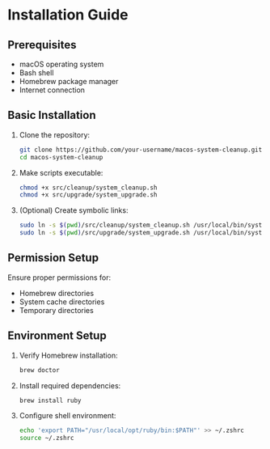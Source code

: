 # Installation Guide

## Prerequisites

- macOS operating system
- Bash shell
- Homebrew package manager
- Internet connection

## Basic Installation

1. Clone the repository:

   ```bash
   git clone https://github.com/your-username/macos-system-cleanup.git
   cd macos-system-cleanup
   ```

2. Make scripts executable:

   ```bash
   chmod +x src/cleanup/system_cleanup.sh
   chmod +x src/upgrade/system_upgrade.sh
   ```

3. (Optional) Create symbolic links:
   ```bash
   sudo ln -s $(pwd)/src/cleanup/system_cleanup.sh /usr/local/bin/system_cleanup
   sudo ln -s $(pwd)/src/upgrade/system_upgrade.sh /usr/local/bin/system_upgrade
   ```

## Permission Setup

Ensure proper permissions for:

- Homebrew directories
- System cache directories
- Temporary directories

## Environment Setup

1. Verify Homebrew installation:

   ```bash
   brew doctor
   ```

2. Install required dependencies:

   ```bash
   brew install ruby
   ```

3. Configure shell environment:
   ```bash
   echo 'export PATH="/usr/local/opt/ruby/bin:$PATH"' >> ~/.zshrc
   source ~/.zshrc
   ```

